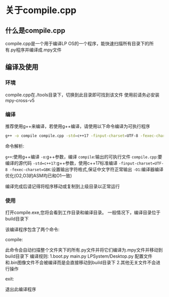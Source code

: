 # 关于compile.cpp

## 什么是compile.cpp

compile.cpp是一个用于编译LP OS的一个程序，能快速扫描所有目录下的所有.py程序并编译成.mpy文件

## 编译及使用

### 环境

compile.cpp在./tools目录下，切换到此目录即可找到该文件
使用前请务必安装mpy-cross-v5

### 编译

推荐使用g++来编译，若使用g++编译，请使用以下命令编译为可执行程序
```bash
g++ -o compile compile.cpp -std=c++17 -finput-charset=UTF-8 -fexec-charset=GBK -O1
```
命令解析:

`g++`:使用g++编译
`-o`:g++参数，编译
`compile`:输出的可执行文件
`compile.cpp`:要编译的源代码
`-std=c++17`:g++参数，使用c++17标准编译
`-finput-charset=UTF-8 -fexec-charset=GBK`:设置输出字符格式,保证中文字符正常输出
`-O1`:编译器编译优化(O2,O3的ASM均已和O1一致)


编译完成后请记得将程序移动或复制到上级目录以正常运行

### 使用

打开compile.exe,您将会看到工作目录和编译目录。
一般情况下，编译目录位于build目录下

该编译程序包含了两个命令:

compile:

此命令会自动扫描整个文件夹下的所有.py文件并将它们编译为.mpy文件并移动到build目录下
编译规则:
1.boot.py main.py LPSystem/Desktop.py 配置文件和.bin图像文件不会被编译而是会直接移动到build目录下
2.其他无关文件不会进行操作

exit:

退出此编译程序